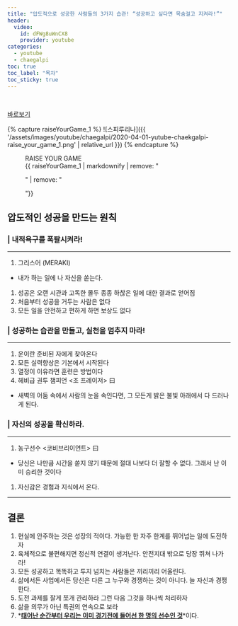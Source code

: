 ```yaml
---
title: "압도적으로 성공한 사람들의 3가지 습관! “성공하고 싶다면 목숨걸고 지켜라!”"
header:
  video:
    id: dFWg8uWnCX8
    provider: youtube
categories:
  - youtube
  - chaegalpi
toc: true
toc_label: "목차"
toc_sticky: true
---
```


<br>

[바로보기](https://www.youtube.com/watch?v=dFWg8uWnCX8)


{% capture raiseYourGame_1 %}
![스피루리나]({{ '/assets/images/youtube/chaegalpi/2020-04-01-yutube-chaekgalpi-raise_your_game_1.png' | relative_url }})
{% endcapture %}

<figure>
  <figcaption>RAISE YOUR GAME</figcaption>
  {{ raiseYourGame_1 | markdownify | remove: "<p>" | remove: "</p>"}}
</figure>


## 압도적인 성공을 만드는 원칙

### | 내적욕구를 폭팔시켜라!
---
1. 그리스어 (MERAKI)
- 내가 하는 일에 나 자신을 쏟는다.
1. 성공은 오랜 시관과 고독한 몰두 종종 하찮은 일에 대한 결과로 얻어짐
1. 처음부터 성공을 거두는 사람은 없다
1. 모든 일을 안전하고 편하게 하면 보상도 없다


### | 성공하는 습관을 만들고, 실천을 멈추지 마라!
---
1. 운이란 준비된 자에게 찾아온다
1. 모든 실력향상은 기본에서 시작된다
1. 열정이 이유라면 훈련은 방법이다
1. 헤비급 권투 챔피언 <조 프레이저> 曰
- 새벽의 어둠 속에서 사람의 눈을 속인다면, 그 모든게 밝은 불빛 아래에서 다 드러나게 된다.


### | 자신의 성공을 확신하라.
---
1. 농구선수 <코비브리이언트> 曰
- 당신은 나만큼 시간을 쏟지 않기 때문에 절대 나보다 더 잘할 수 없다. 그래서 난 이미 승리한 것이다
1. 자신감은 경험과 지식에서 온다.

---
## 결론
1. 현실에 안주하는 것은 성장의 적이다.  가능한 한 자주 한계를 뛰어넘는 일에 도전하자
1. 육체적으로 불편해지면 정신적 연결이 생겨난다. 안전지대 밖으로 당장 뛰쳐 나가라!
1. 모든 성공하고 똑똑하고 투지 넘치는 사람들은 끼리끼리 어울린다.
1. 삶에서든 사업에서든 당신은 다른 그 누구와 경쟁하는 것이 아니다. 늘 자신과 경쟁한다.
1. 도전 과제를 잘게 쪼개 관리하라 그런 다음 그것을 하나씩 처리하자
1. 삶을 의무가 아닌 특권의 연속으로 보라
1. *__<u>태어난 순간부터 우리는 이미 경기전에 들어선 한 명의 선수인 것</u>__*이다.